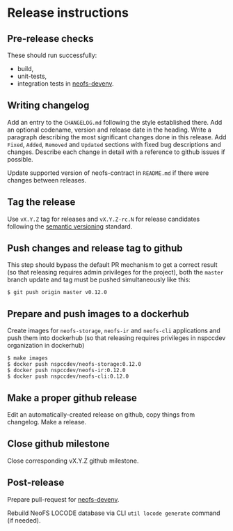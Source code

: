 # Release instructions

## Pre-release checks

These should run successfully:
 * build,
 * unit-tests,
 * integration tests in 
 [neofs-devenv](https://github.com/nspcc-dev/neofs-devenv).

## Writing changelog

Add an entry to the `CHANGELOG.md` following the style established there. Add an 
optional codename, version and release date in the heading. Write a paragraph
describing the most significant changes done in this release. Add
`Fixed`, `Added`, `Removed` and `Updated` sections with fixed bug descriptions
and changes. Describe each change in detail with a reference to github issues if
possible. 

Update supported version of neofs-contract in `README.md` if there were 
changes between releases.

## Tag the release

Use `vX.Y.Z` tag for releases and `vX.Y.Z-rc.N` for release candidates
following the [semantic versioning](https://semver.org/) standard.

## Push changes and release tag to github

This step should bypass the default PR mechanism to get a correct result (so
that releasing requires admin privileges for the project), both the `master`
branch update and tag must be pushed simultaneously like this:

    $ git push origin master v0.12.0

## Prepare and push images to a dockerhub

Create images for `neofs-storage`, `neofs-ir` and `neofs-cli` applications
and push them into dockerhub (so that releasing requires privileges in nspccdev
organization in dockerhub)

    $ make images
    $ docker push nspccdev/neofs-storage:0.12.0
    $ docker push nspccdev/neofs-ir:0.12.0
    $ docker push nspccdev/neofs-cli:0.12.0

## Make a proper github release

Edit an automatically-created release on github, copy things from changelog. 
Make a release.

## Close github milestone

Close corresponding vX.Y.Z github milestone.

## Post-release

Prepare pull-request for 
[neofs-devenv](https://github.com/nspcc-dev/neofs-devenv).

Rebuild NeoFS LOCODE database via CLI `util locode generate` command (if needed).